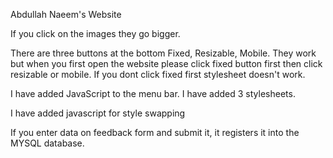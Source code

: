 Abdullah Naeem's Website

If you click on the images they go bigger.


There are three buttons at the bottom Fixed, Resizable, Mobile.
They work but when you first open the website please click fixed button first then click resizable or mobile.
If you dont click fixed first stylesheet doesn't work.

I have added JavaScript to the menu bar.
I have added 3 stylesheets.

I have added javascript for style swapping

If you enter data on feedback form and submit it, it registers it into the MYSQL database. 